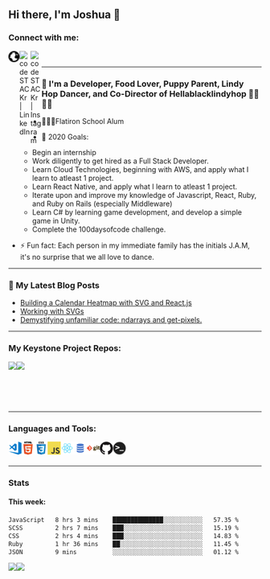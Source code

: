 ## Hi there, I'm Joshua 👋

### Connect with me:

[<img align="left" alt="codeSTACKr.com" width="22px" src="https://raw.githubusercontent.com/iconic/open-iconic/master/svg/globe.svg" />][website]
<!-- [<img align="left" alt="codeSTACKr | YouTube" width="22px" src="https://cdn.jsdelivr.net/npm/simple-icons@v3/icons/youtube.svg" />][youtube]
[<img align="left" alt="codeSTACKr | Twitter" width="22px" src="https://cdn.jsdelivr.net/npm/simple-icons@v3/icons/twitter.svg" />][twitter] -->
[<img align="left" alt="codeSTACKr | LinkedIn" width="22px" src="https://cdn.jsdelivr.net/npm/simple-icons@v3/icons/linkedin.svg" />][linkedin]
[<img align="left" alt="codeSTACKr | Instagram" width="22px" src="https://cdn.jsdelivr.net/npm/simple-icons@v3/icons/instagram.svg" />][instagram]
<br />

---

### 🖤 I'm a Developer, Food Lover, Puppy Parent, Lindy Hop Dancer, and Co-Director of Hellablacklindyhop 💃🏾🕺🏾

* 👨🏾‍🎓Flatiron School Alum
* 🥅 2020 Goals:
  * Begin an internship
  * Work diligently to get hired as a Full Stack Developer.
  * Learn Cloud Technologies, beginning with AWS, and apply what I learn to atleast 1 project.
  * Learn React Native, and apply what I learn to atleast 1 project.
  * Iterate upon and improve my knowledge of Javascript, React, Ruby, and Ruby on Rails (especially Middleware)
  * Learn C# by learning game development, and develop a simple game in Unity. 
  * Complete the 100daysofcode challenge.
  
* ⚡ Fun fact: Each person in my immediate family has the initials J.A.M, it's no surprise that we all love to dance.

---

### 📖 My Latest Blog Posts
<!-- BLOG-POST-LIST:START -->
- [Building a Calendar Heatmap with SVG and React.js](https://medium.com/javascript-in-plain-english/building-a-calendar-heatmap-with-svg-and-react-js-6751b19a2d95?source=rss-55c390e13e10------2)
- [Working with SVGs](https://medium.com/the-innovation/working-with-svgs-758e8cb4e3f8?source=rss-55c390e13e10------2)
- [Demystifying unfamiliar code: ndarrays and get-pixels.](https://medium.com/weekly-webtips/demystifying-unfamiliar-code-ndarrays-and-get-pixels-34e0db4ac7ce?source=rss-55c390e13e10------2)
<!-- BLOG-POST-LIST:END -->

---

### My Keystone Project Repos:

<a href="https://github.com/jmclean-coder/carecast_frontend">
  <img align="left" src="https://github-readme-stats.vercel.app/api/pin/?username=jmclean-coder&repo=carecast_frontend" />
</a>
<a href="https://github.com/jmclean-coder/carecast_backend">
  <img align="left" src="https://github-readme-stats.vercel.app/api/pin/?username=jmclean-coder&repo=carecast_backend" />
</a>
<br />
<br />
<br />
<br />
<br />

---

### Languages and Tools:

<img align="left" alt="Visual Studio Code" width="26px" src="https://raw.githubusercontent.com/github/explore/80688e429a7d4ef2fca1e82350fe8e3517d3494d/topics/visual-studio-code/visual-studio-code.png" />
<img align="left" alt="HTML5" width="26px" src="https://raw.githubusercontent.com/github/explore/80688e429a7d4ef2fca1e82350fe8e3517d3494d/topics/html/html.png" />
<img align="left" alt="CSS3" width="26px" src="https://raw.githubusercontent.com/github/explore/80688e429a7d4ef2fca1e82350fe8e3517d3494d/topics/css/css.png" />
<img align="left" alt="JavaScript" width="26px" src="https://raw.githubusercontent.com/github/explore/80688e429a7d4ef2fca1e82350fe8e3517d3494d/topics/javascript/javascript.png" />
<img align="left" alt="React" width="26px" src="https://raw.githubusercontent.com/github/explore/80688e429a7d4ef2fca1e82350fe8e3517d3494d/topics/react/react.png" />
<img align="left" alt="SQL" width="26px" src="https://raw.githubusercontent.com/github/explore/80688e429a7d4ef2fca1e82350fe8e3517d3494d/topics/sql/sql.png" />
<img align="left" alt="Git" width="26px" src="https://raw.githubusercontent.com/github/explore/80688e429a7d4ef2fca1e82350fe8e3517d3494d/topics/git/git.png" />
<img align="left" alt="GitHub" width="26px" src="https://raw.githubusercontent.com/github/explore/78df643247d429f6cc873026c0622819ad797942/topics/github/github.png" />
<img align="left" alt="Terminal" width="26px" src="https://raw.githubusercontent.com/github/explore/80688e429a7d4ef2fca1e82350fe8e3517d3494d/topics/terminal/terminal.png" />
<br />
<br />

---

### Stats

#### This week:
<!--START_SECTION:waka-->
```text
JavaScript   8 hrs 3 mins    ██████████████░░░░░░░░░░░   57.35 % 
SCSS         2 hrs 7 mins    ███░░░░░░░░░░░░░░░░░░░░░░   15.19 % 
CSS          2 hrs 4 mins    ███░░░░░░░░░░░░░░░░░░░░░░   14.83 % 
Ruby         1 hr 36 mins    ██░░░░░░░░░░░░░░░░░░░░░░░   11.45 % 
JSON         9 mins          ░░░░░░░░░░░░░░░░░░░░░░░░░   01.12 %
```
<!--END_SECTION:waka-->

<a href="https://github.com/jmclean-coder">
  <img align="left" src="https://github-readme-stats.vercel.app/api?username=jmclean-coder" />
</a>
<a href="https://github.com/jmclean-coder">
  <img align="left" src="https://github-readme-stats.vercel.app/api/top-langs/?username=jmclean-coder&layout=compact" />

<!-- --- -->

<!-- ### 📺 Latest YouTube Videos -->

<!-- YOUTUBE:START -->

<!-- YOUTUBE:END -->

<!-- ➡️ [more videos...](https://youtube.com/codestackr) -->







[website]: https://joshuamclean.dance
[twitch]: https://twitch.tv/dancingsyntax
[instagram]: https://instagram.com/jazzjune.we
[linkedin]: https://www.linkedin.com/in/jmclean-dancingsyntax
